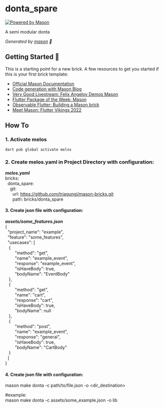 # donta_spare

[![Powered by Mason](https://img.shields.io/endpoint?url=https%3A%2F%2Ftinyurl.com%2Fmason-badge)](https://github.com/felangel/mason)

A semi modular donta

_Generated by [mason][1] 🧱_

## Getting Started 🚀

This is a starting point for a new brick.
A few resources to get you started if this is your first brick template:

- [Official Mason Documentation][2]
- [Code generation with Mason Blog][3]
- [Very Good Livestream: Felix Angelov Demos Mason][4]
- [Flutter Package of the Week: Mason][5]
- [Observable Flutter: Building a Mason brick][6]
- [Meet Mason: Flutter Vikings 2022][7]

## How To

### 1. Activate melos

```
dart pub global activate melos
```

### 2. Create melos.yaml in Project Directory with configuration:

***melos.yaml***  
bricks:  
&nbsp;&nbsp;donta_spare:  
&nbsp;&nbsp;&nbsp;&nbsp;git:  
&nbsp;&nbsp;&nbsp;&nbsp;&nbsp;&nbsp;url: https://github.com/triagungj/mason-bricks.git  
&nbsp;&nbsp;&nbsp;&nbsp;&nbsp;&nbsp;path: bricks/donta_spare  

#### 3. Create json file with configuration:
***assets/some_features.json***   
{  
&nbsp;&nbsp;"project_name": "example",  
&nbsp;&nbsp;"feature": "some_features",  
&nbsp;&nbsp;"usecases": [  
&nbsp;&nbsp;&nbsp;{  
&nbsp;&nbsp;&nbsp;&nbsp;&nbsp;&nbsp;&nbsp;&nbsp;"method": "get",  
&nbsp;&nbsp;&nbsp;&nbsp;&nbsp;&nbsp;&nbsp;&nbsp;"name": "example_event",  
&nbsp;&nbsp;&nbsp;&nbsp;&nbsp;&nbsp;&nbsp;&nbsp;"response": "example_event",  
&nbsp;&nbsp;&nbsp;&nbsp;&nbsp;&nbsp;&nbsp;&nbsp;"isHaveBody": true,  
&nbsp;&nbsp;&nbsp;&nbsp;&nbsp;&nbsp;&nbsp;&nbsp;"bodyName": "EventBody"  
&nbsp;&nbsp;&nbsp;},  
&nbsp;&nbsp;&nbsp;{  
&nbsp;&nbsp;&nbsp;&nbsp;&nbsp;&nbsp;&nbsp;&nbsp;"method": "get",  
&nbsp;&nbsp;&nbsp;&nbsp;&nbsp;&nbsp;&nbsp;&nbsp;"name": "cart",  
&nbsp;&nbsp;&nbsp;&nbsp;&nbsp;&nbsp;&nbsp;&nbsp;"response": "cart",  
&nbsp;&nbsp;&nbsp;&nbsp;&nbsp;&nbsp;&nbsp;&nbsp;"isHaveBody": true,  
&nbsp;&nbsp;&nbsp;&nbsp;&nbsp;&nbsp;&nbsp;&nbsp;"bodyName": null  
&nbsp;&nbsp;&nbsp;},  
&nbsp;&nbsp;&nbsp;{  
&nbsp;&nbsp;&nbsp;&nbsp;&nbsp;&nbsp;&nbsp;&nbsp;"method": "post",  
&nbsp;&nbsp;&nbsp;&nbsp;&nbsp;&nbsp;&nbsp;&nbsp;"name": "example_event",  
&nbsp;&nbsp;&nbsp;&nbsp;&nbsp;&nbsp;&nbsp;&nbsp;"response": "general",  
&nbsp;&nbsp;&nbsp;&nbsp;&nbsp;&nbsp;&nbsp;&nbsp;"isHaveBody": true,  
&nbsp;&nbsp;&nbsp;&nbsp;&nbsp;&nbsp;&nbsp;&nbsp;"bodyName": "CartBody"  
&nbsp;&nbsp;&nbsp;}  
&nbsp;&nbsp;]  
}  
#### 4. Create json file with configuration:

mason make donta -c path/to/file.json -o <dir_destination>

#example:  
mason make donta -c assets/some_example.json -o lib

[1]: https://github.com/felangel/mason
[2]: https://docs.brickhub.dev
[3]: https://verygood.ventures/blog/code-generation-with-mason
[4]: https://youtu.be/G4PTjA6tpTU
[5]: https://youtu.be/qjA0JFiPMnQ
[6]: https://youtu.be/o8B1EfcUisw
[7]: https://youtu.be/LXhgiF5HiQg
